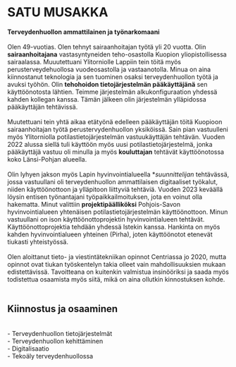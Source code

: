 # SATU MUSAKKA  
**Terveydenhuollon ammattilainen ja työnarkomaani**<br><br>
Olen 49-vuotias. Olen tehnyt sairaanhoitajan työtä yli 20 vuotta. Olin **sairaanhoitajana** vastasyntyneiden teho-osastolla Kuopion yliopistollisessa sairaalassa. Muuutettuani Ylitorniolle Lappiin tein töitä myös perusterveydehuollosa vuodeosastolla ja vastaanotolla. Minua on aina kiinnostanut teknologia ja sen tuominen osaksi terveydenhuollon työtä ja avuksi työhön. Olin **tehohoidon tietojärjestelmän pääkäyttäjänä** sen käyttöönotosta lähtien. Teimme järjestelmän alkukonfiguraation yhdessä kahden kollegan kanssa. Tämän jälkeen olin järjestelmän ylläpidossa pääkäyttäjän tehtävissä.<br><br> Muutettuani tein yhtä aikaa etätyönä edelleen pääkäyttäjän töitä Kuopioon sairaanhoitajan työtä perustervydenhuollon yksiköissä. Sain pian vastuulleni myös Ylitorniolla potilastietojärjestelmän vastuukäyttäjän tehtävän. Vuoden 2022 alussa siellä tuli käyttöön myös uusi potilastietojärjestelmä, jonka pääkäyttäjä vastuu oli minulla ja myös **kouluttajan** tehtävät käyttöönotossa koko Länsi-Pohjan alueella.<br><br> Olin lyhyen jakson myös Lapin hyvinvointialueella **suunnittelijan* tehtävässä, jossa vastuullani oli terveydenhuollon ammattilaisen digitaaliset työkalut, niiden käyttöönottoon ja ylläpitoon liittyviä tehtäviä. Vuoden 2023 keväällä löysin entisen työnantajani työpaikkailmoituksen, jota en voinut olla hakematta. Minut valittiin **projektipäälliköksi** Pohjois-Savon hyvinvointialueen yhtenäisen potilastietojärjestelmän käyttöönottoon. Minun vastuullani on ison käyttöönottoprojektin hyvinvointialueen tehtävät. Käyttöönottoprojektia tehdään yhdessä Istekin kanssa. Hankinta on myös kahden hyvinvointialueen yhteinen (Pirha), joten käyttöönotot etenevät tiukasti yhteistyössä.<br><br> Olen aloittanut tieto- ja viestintätekniikan opinnot Centriassa jo 2020, mutta opinnot ovat tiukan työskentelyn takia olleet vain mahdollisuuksien mukaan edistettävissä. Tavoitteana on kuitenkin valmistua insinööriksi ja saada myös todistettua osaamista myös siitä, mikä on aina ollutkin kinnostuksen kohde.<br><br>
## Kiinnostus ja osaaminen
<br>
- Terveydenhuollon tietojärjestelmät<br>
- Terveydenhuollon kehittäminen<br>
- Digitalisaatio<br>
- Tekoäly terveydenhuollossa